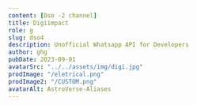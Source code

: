 ```yaml
---
content: [Dso -2 channel]
title: Digiimpact
role: g
slug: dso4
description: Unofficial Whatsapp API for Developers
author: ghg
pubDate: 2023-09-01
avatarSrc: "../../assets/img/digi.jpg"
prodImage: "/eletrical.png"
prodImage2: "/CUSTOM.png"
avatarAlt: AstroVerse-Aliases
---
```

